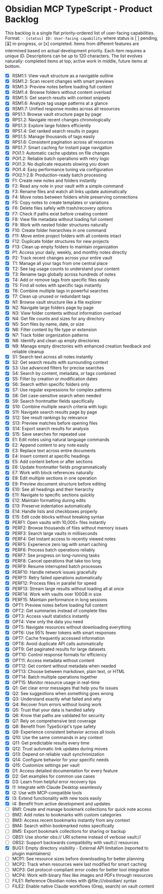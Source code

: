 # Obsidian MCP TypeScript - Product Backlog

This backlog is a single flat priority-ordered list of user-facing capabilities.
Format: `- [status] ID: User-facing capability` where status is [ ] pending, [⏳] in-progress, or [x] completed.
Items from different features are intermixed based on actual development priority.
Each item requires a unique ID. Descriptions can be up to 120 characters.
The list evolves naturally: completed items at top, active work in middle, future items at bottom.

- [x] RSM1.1: View vault structure as a navigable outline
- [x] RSM1.2: Scan recent changes with smart previews
- [x] RSM1.3: Preview notes before loading full content
- [x] RSM1.4: Browse folders without content overload
- [x] RSM1.5: Get search results with context snippets
- [x] RSM1.6: Analyze tag usage patterns at a glance
- [x] RSM1.7: Unified response modes across all resources
- [x] RPS1.1: Browse vault structure page by page
- [x] RPS1.2: Navigate recent changes chronologically
- [x] RPS1.3: Explore large folders efficiently
- [x] RPS1.4: Get ranked search results in pages
- [x] RPS1.5: Manage thousands of tags easily
- [x] RPS1.6: Consistent pagination across all resources
- [x] RPS1.7: Smart caching for instant page navigation
- [x] POI1.1: Automatic cache updates on file changes
- [x] POI1.2: Reliable batch operations with retry logic
- [x] POI1.3: No duplicate requests slowing you down
- [x] POI1.4: Easy performance tuning via configuration
- [x] POI2.1-2.8: Production-ready batch processing
- [x] F1: Create new notes and folders instantly
- [x] F2: Read any note in your vault with a simple command
- [x] F3: Rename files and watch all links update automatically
- [x] F4: Move notes between folders while preserving connections
- [x] F5: Copy notes to create templates or variations
- [x] F6: Delete files safely with trash/recovery options
- [x] F7: Check if paths exist before creating content
- [x] F8: View file metadata without loading full content
- [x] F9: Work with nested folder structures naturally
- [x] F10: Create folder hierarchies in one command
- [x] F11: Move entire project folders with all contents intact
- [x] F12: Duplicate folder structures for new projects
- [x] F13: Clean up empty folders to maintain organization
- [x] P1: Access your daily, weekly, and monthly notes directly
- [x] P2: Track recent changes across your entire vault
- [x] T1: Manage all your tags from one central place
- [x] T2: See tag usage counts to understand your content
- [x] T3: Rename tags globally across hundreds of notes
- [x] T4: Add or remove tags from specific files easily
- [x] T5: Find all notes with specific tags instantly
- [x] T6: Combine multiple tags in powerful searches
- [x] T7: Clean up unused or redundant tags
- [x] N1: Browse vault structure like a file explorer
- [x] N2: Navigate large folders page by page
- [x] N3: View folder contents without information overload
- [x] N4: Get file counts and sizes for any directory
- [x] N5: Sort files by name, date, or size
- [x] N6: Filter content by file type or extension
- [x] N7: Track folder organization patterns
- [x] N8: Identify and clean up empty directories
- [x] N9: Manage empty directories with enhanced creation feedback and reliable cleanup
- [x] S1: Search text across all notes instantly
- [x] S2: Get search results with surrounding context
- [x] S3: Use advanced filters for precise searches
- [x] S4: Search by content, metadata, or tags combined
- [x] S5: Filter by creation or modification dates
- [x] S6: Search within specific folders only
- [x] S7: Use regular expressions for complex patterns
- [x] S8: Get case-sensitive search when needed
- [x] S9: Search frontmatter fields specifically
- [x] S10: Combine multiple search criteria with logic
- [x] S11: Navigate search results page by page
- [x] S12: See result rankings by relevance
- [x] S13: Preview matches before opening files
- [x] S14: Export search results for analysis
- [x] S15: Save searches for repeated use
- [x] E1: Edit notes using natural language commands
- [x] E2: Append content to any note easily
- [x] E3: Replace text across entire documents
- [x] E4: Insert content at specific headings
- [x] E5: Add content before or after sections
- [x] E6: Update frontmatter fields programmatically
- [x] E7: Work with block references naturally
- [x] E8: Edit multiple sections in one operation
- [x] E9: Preview document structure before editing
- [x] E10: See all headings and their hierarchy
- [x] E11: Navigate to specific sections quickly
- [x] E12: Maintain formatting during edits
- [x] E13: Preserve indentation automatically
- [x] E14: Handle lists and checkboxes properly
- [x] E15: Edit code blocks without breaking syntax
- [x] PERF1: Open vaults with 10,000+ files instantly
- [x] PERF2: Browse thousands of files without memory issues
- [x] PERF3: Search large vaults in milliseconds
- [x] PERF4: Get instant access to recently viewed notes
- [x] PERF5: Experience zero lag with smart caching
- [x] PERF6: Process batch operations reliably
- [x] PERF7: See progress on long-running tasks
- [x] PERF8: Cancel operations that take too long
- [x] PERF9: Resume interrupted batch processes
- [x] PERF10: Handle network issues gracefully
- [x] PERF11: Retry failed operations automatically
- [x] PERF12: Process files in parallel for speed
- [x] PERF13: Stream large results without loading all at once
- [x] PERF14: Work with vaults over 100GB in size
- [x] PERF15: Maintain performance in long sessions
- [x] OPT1: Preview notes before loading full content
- [x] OPT2: Get summaries instead of complete files
- [x] OPT3: Access vault statistics instantly
- [x] OPT4: View only the data you need
- [x] OPT5: Navigate resources without downloading everything
- [x] OPT6: Use 95% fewer tokens with smart responses
- [x] OPT7: Cache frequently accessed information
- [x] OPT8: Avoid duplicate API calls automatically
- [x] OPT9: Get paginated results for large datasets
- [x] OPT10: Control response formats for efficiency
- [x] OPT11: Access metadata without content
- [x] OPT12: Get content without metadata when needed
- [x] OPT13: Choose between markdown, plain text, or HTML
- [x] OPT14: Batch multiple operations together
- [x] OPT15: Monitor resource usage in real-time
- [x] Q1: Get clear error messages that help you fix issues
- [x] Q2: See suggestions when something goes wrong
- [x] Q3: Understand exactly what failed and why
- [x] Q4: Recover from errors without losing work
- [x] Q5: Trust that your data is handled safely
- [x] Q6: Know that paths are validated for security
- [x] Q7: Rely on comprehensive test coverage
- [x] Q8: Benefit from TypeScript's type safety
- [x] Q9: Experience consistent behavior across all tools
- [x] Q10: Use the same commands in any context
- [x] Q11: Get predictable results every time
- [x] Q12: Trust automatic link updates during moves
- [x] Q13: Depend on reliable vault synchronization
- [x] Q14: Configure behavior for your specific needs
- [x] Q15: Customize settings per vault
- [x] D1: Access detailed documentation for every feature
- [x] D2: Get examples for common use cases
- [x] D3: Learn from helpful error recovery tips
- [x] I1: Integrate with Claude Desktop seamlessly
- [x] I2: Use with MCP-compatible tools
- [x] I3: Extend functionality with new tools easily
- [x] I4: Benefit from active development and updates
- [ ] BM1: Create and manage bookmark collections for quick note access
- [ ] BM2: Add notes to bookmarks with custom categories
- [ ] BM3: Access recent bookmarks instantly from any context
- [ ] BM4: Search within bookmarked notes specifically
- [ ] BM5: Export bookmark collections for sharing or backup
- [ ] OBS1: Use shorter obs:// URI scheme instead of verbose vault://
- [ ] OBS2: Support backwards compatibility with vault:// resources
- [x] BUG1: Empty directory visibility - External API limitation (reported to plugin maintainers)
- [ ] MCP1: See resource sizes before downloading for better planning
- [ ] MCP2: Track when resources were last modified for smart caching
- [ ] MCP3: Get protocol-compliant error codes for better tool integration
- [ ] MCP4: Work with binary files like images and PDFs through resources
- [ ] FILE1: Reference Obsidian notes with @file:///obsidian/ syntax
- [ ] FILE2: Enable native Claude workflows (Grep, search) on vault content

